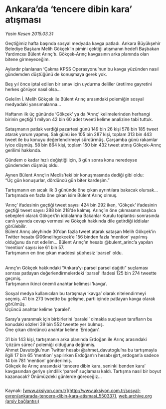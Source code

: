 # Ankara’da ‘tencere dibin kara’ atışması

*Yasin Kesen 2015.03.31*

<div class="pNewsDetailMainContent" itemprop="articleBody">
 <p>
  Geçtiğimiz hafta başında sosyal medyada kavga patladı. Ankara Büyükşehir Belediye Başkanı Melih Gökçek’in pimini çektiği atışmanın hedefi Başbakan Yardımcısı Bülent Arınç’tı. Gökçek-Arınç kavgasının arka planında olan bitene girmeyeceğim.
 </p>
 <p>
  Aylardır planlanan ‘Çakma KPSS Operasyonu’nun bu kavga yüzünden nasıl gündemden düştüğünü de konuşmaya gerek yok.
 </p>
 <p>
  Beş yıl önce iptal edilen bir sınav için uydurma deliller üretilme gayretini herkes görüyor nasıl olsa...
 </p>
 <p>
  Gelelim İ. Melih Gökçek ile Bülent Arınç arasındaki polemiğin sosyal medyadaki yansımalarına...
 </p>
 <p>
  Haftanın ilk üç gününde ‘Gökçek’ ya da ‘Arınç’ kelimelerinden herhangi birinin geçtiği 1 milyon 42 bin 60 adet tweeti kelime analizine tabi tuttuk.
 </p>
 <p>
  Sataşmanın patlak verdiği pazartesi günü 149 bin 26 kişi 578 bin 185 tweet atarak yorum yapmış. Salı günü ise 105 bin 287 kişi, toplam 313 bin 443 tweet ile bu konuyu değerlendirmeyi sürdürmüş. Çarşamba günü rakamlar iyice düşmüş. 58 bin 864 kişi, toplam 150 bin 432 tweet atmış Gökçek-Arınç gerilimi hakkında.
 </p>
 <p>
  Gündem o kadar hızlı değiştiği için, 3 gün sonra konu neredeyse gündemden düşmüş oldu.
 </p>
 <p>
  Aynen Bülent Arınç’ın Meclis’teki bir konuşmasında dediği gibi oldu:
  <br>
   “Üç gün konuşurlar, dördüncü gün biter kardeşim.”
  </br>
 </p>
 <p>
  Tartışmanın en sıcak ilk 3 gününde öne çıkan ayrıntılara bakacak olursak...
  <br>
   Tartışmada en fazla öne çıkan isim Bülent Arınç olmuş.
  </br>
 </p>
 <p>
  ‘Arınç’ ifadesinin geçtiği tweet sayısı 424 bin 292 iken, ‘Gökçek’ ifadesinin geçtiği tweet sayısı 288 bin 218’de kalmış. Arınç’ın öne çıkmasının başlıca sebepleri olarak Gökçek’in iddialarına Bakanlar Kurulu toplantısı sonrasında canlı yayında cevap vermesi ve Gökçek hakkında dile getirdiği iddialar görülebilir.
  <br>
   Bülent Arınç aleyhinde 30’dan fazla tweet atarak sataşan Melih Gökçek’in Twitter hesabı @06melihgokcek’e 156 binden fazla ‘mention’ yapılmış olduğunu da not edelim... Bülent Arınç’ın hesabı @bulent_arinc’a yapılan ‘mention’ sayısı ise 61 bin 57.
   <br>
    Tartışmanın en öne çıkan maddesi şüphesiz ‘parsel’ oldu.
   </br>
  </br>
 </p>
 <p>
  Arınç’ın Gökçek hakkındaki “Ankara’yı parsel parsel dağıttı” suçlaması sonrası patlayan değerlendirmelerdeki ‘parsel’ ifadesi 125 bin 274 tweette geçmiş.
  <br/>
  Tartışmanın ikinci önemli anahtar kelimesi ‘kavga’.
 </p>
 <p>
  Sosyal medya kullanıcıları bu tartışmayı ‘kavga’ olarak nitelendirmeyi seçmiş. 41 bin 273 tweette bu gelişme, parti içinde patlayan kavga olarak görülmüş.
  <br/>
  Üçüncü anahtar kelime ‘paralel’.
 </p>
 <p>
  Saray’a yaranmak için birbirlerini ‘paralel’ olmakla suçlayan tarafların bu konudaki sözleri 39 bin 552 tweette yer bulmuş.
  <br/>
  Öne çıkan dördüncü anahtar kelime ‘Erdoğan’.
 </p>
 <p>
  31 bin 143 kişi, tartışmanın arka planında Erdoğan ile Arınç arasındaki ‘çözüm süreci’ polemiği olduğuna değinmiş.
  <br/>
  Ahmet Davutoğlu’nun Twitter hesabı @ahmet_davutoglu’na bu tartışmayla ilgili 17 bin 65 ‘mention’ yapılırken Erdoğan’ın hesabı @rt_erdogan’a sadece 14 bin 781 ‘mention’ gönderilmiş.
  <br/>
  Gökçek ile Arınç arasındaki ‘tencere dibin kara, seninki benden kara’ kavgasından geriye şimdilik ‘parsel’ suçlaması kaldı. Tartışma nasıl bir boyut kazanacak? Önümüzdeki günlerde göreceğiz...
 </p>
 <p>
  <img alt="" src="http://web.archive.org/web/20150706111912im_/http://medya.aksiyon.com.tr//aksiyon/2015/03/31/566944.jpg "/>
 </p>
</div>


Kaynak: [www.aksiyon.com.tr](http://www.aksiyon.com.tr/sosyal-evren/ankarada-tencere-dibin-kara-atismasi_550337), [web.archive.org (arşiv bağlantısı)](http://web.archive.org/web/20150706111912/http://www.aksiyon.com.tr/sosyal-evren/ankarada-tencere-dibin-kara-atismasi_550337)
